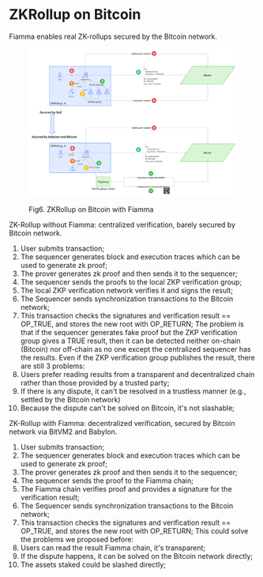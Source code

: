 # ZKRollup on Bitcoin

  Fiamma enables real ZK-rollups secured by the Bitcoin network.

<figure><img src="../.gitbook/assets/image (6).png" alt=""><figcaption><p>Fig6. ZKRollup on Bitcoin with Fiamma</p></figcaption></figure>

  ZK-Rollup without Fiamma: centralized verification, barely secured by Bitcoin network. 
  1. User submits transaction;
  2. The sequencer generates block and execution traces which can be used to generate zk proof;
  3. The prover generates zk proof and then sends it to the sequencer;
  4. The sequencer sends the proofs to the local ZKP verification group;
  5. The local ZKP verification network verifies it and signs the result;
  6. The Sequencer sends synchronization transactions to the Bitcoin network;
  7. This transaction checks the signatures and verification result == OP_TRUE, and stores the new root with OP_RETURN;
  The problem is that if the sequencer generates fake proof but the ZKP verification group gives a TRUE result, then it can be detected neither on-chain (Bitcoin) nor off-chain as no one except the centralized sequencer has the results. Even if the ZKP verification group publishes the result, there are still 3 problems:
  1. Users prefer reading results from a transparent and decentralized chain rather than those provided by a trusted party;
  2. If there is any dispute, it can't be resolved in a trustless manner (e.g., settled by the Bitcoin network)
  3. Because the dispute can't be solved on Bitcoin, it's not slashable;
  
  ZK-Rollup with Fiamma: decentralized verification, secured by Bitcoin network via BitVM2 and Babylon.
  1. User submits transaction;
  2. The sequencer generates block and execution traces which can be used to generate zk proof;
  3. The prover generates zk proof and then sends it to the sequencer;
  4. The sequencer sends the proof to the Fiamma chain;
  5. The Fiamma chain verifies proof and provides a signature for the verification result;
  6. The Sequencer sends synchronization transactions to the Bitcoin network;
  7. This transaction checks the signatures and verification result == OP_TRUE, and stores the new root with OP_RETURN;
  This could solve the problems we proposed before:
  1. Users can read the result Fiamma chain, it's transparent;
  2. If the dispute happens, it can be solved on the Bitcoin network directly;
  3. The assets staked could be slashed directly;